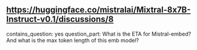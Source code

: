 ## https://huggingface.co/mistralai/Mixtral-8x7B-Instruct-v0.1/discussions/8

contains_question: yes
question_part: What is the ETA for Mistral-embed? And what is the max token length of this emb model?